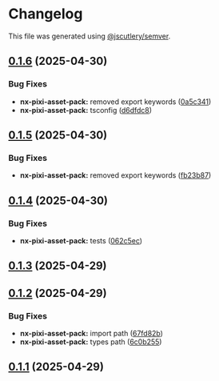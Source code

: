 # Changelog

This file was generated using [@jscutlery/semver](https://github.com/jscutlery/semver).

## [0.1.6](https://github.com/plastic-ant/packages/compare/nx-pixi-asset-pack@0.1.5...nx-pixi-asset-pack@0.1.6) (2025-04-30)


### Bug Fixes

* **nx-pixi-asset-pack:** removed export keywords ([0a5c341](https://github.com/plastic-ant/packages/commit/0a5c34132ac4c8624ac506bf278adde11fe00f1b))
* **nx-pixi-asset-pack:** tsconfig ([d6dfdc8](https://github.com/plastic-ant/packages/commit/d6dfdc8d4c01afe265e0530235b04c03bb88af45))

## [0.1.5](https://github.com/plastic-ant/packages/compare/nx-pixi-asset-pack@0.1.4...nx-pixi-asset-pack@0.1.5) (2025-04-30)


### Bug Fixes

* **nx-pixi-asset-pack:** removed export keywords ([fb23b87](https://github.com/plastic-ant/packages/commit/fb23b878d037d75f6908649f09ec086e1ffeffe1))

## [0.1.4](https://github.com/plastic-ant/packages/compare/nx-pixi-asset-pack@0.1.3...nx-pixi-asset-pack@0.1.4) (2025-04-30)


### Bug Fixes

* **nx-pixi-asset-pack:** tests ([062c5ec](https://github.com/plastic-ant/packages/commit/062c5ec72ea81fbdbf458312d5f0b7cd9ccfcd15))

## [0.1.3](https://github.com/plastic-ant/packages/compare/nx-pixi-asset-pack@0.1.2...nx-pixi-asset-pack@0.1.3) (2025-04-29)

## [0.1.2](https://github.com/plastic-ant/packages/compare/nx-pixi-asset-pack@0.1.1...nx-pixi-asset-pack@0.1.2) (2025-04-29)


### Bug Fixes

* **nx-pixi-asset-pack:** import path ([67fd82b](https://github.com/plastic-ant/packages/commit/67fd82b2e90ae563162dffc868d76a3a528d19d5))
* **nx-pixi-asset-pack:** types path ([6c0b255](https://github.com/plastic-ant/packages/commit/6c0b2554d8ce9dc410236790058f1fda66d4279b))

## [0.1.1](https://github.com/plastic-ant/packages/compare/nx-pixi-asset-pack@0.1.0...nx-pixi-asset-pack@0.1.1) (2025-04-29)
